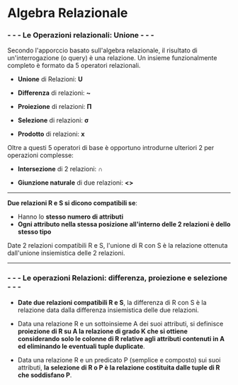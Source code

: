 # Algebra Relazionale

### - - - Le Operazioni relazionali: Unione - - -

Secondo l'apporccio basato sull'algebra relazionale, il risultato di un'interrogazione (o query) è una relazione.
Un insieme funzionalmente completo è formato da 5 operatori relazionali.

- **Unione** di Relazioni: **U**

- **Differenza** di relazioni: **~**

- **Proiezione** di relazioni: **Π**

- **Selezione** di relazioni: **σ**

- **Prodotto** di relazioni: **x**

Oltre a questi 5 operatori di base è opportuno introdurne ulteriori 2 per operazioni complesse:

- **Intersezione** di 2 relazioni: **∩**

- **Giunzione naturale** di due relazioni: **<>**

- - - 
**Due relazioni R e S si dicono compatibili se**:
- Hanno lo **stesso numero di attributi**
- **Ogni attributo nella stessa posizione all'interno delle 2 relazioni è dello stesso tipo**

Date 2 relazioni compatibili R e S, l'unione di R con S è la relazione ottenuta dall'unione insiemistica delle 2 relazioni.
- - - 
### - - - Le operazioni Relazioni: differenza, proiezione e selezione - - - 

- **Date due relazioni compatibili R e S**, la differenza di R con S è la relazione data dalla differenza insiemistica delle due relazioni. 

- Data una relazione R e un sottoinsieme A dei suoi attributi, si definisce **proiezione di R su A la relazione di grado K che si ottiene considerando solo le colonne di R relative agli attributi contenuti in A ed eliminando le eventuali tuple duplicate**.

- Data una relazione R e un predicato P (semplice e composto) sui suoi attributi, **la selezione di R o P è la relazione costituita dalle tuple di R che soddisfano P**.
<!--stackedit_data:
eyJoaXN0b3J5IjpbMTE4ODc5NTU1Niw1NzAwMzk0NiwxNjg5Nz
MyODA5XX0=
-->